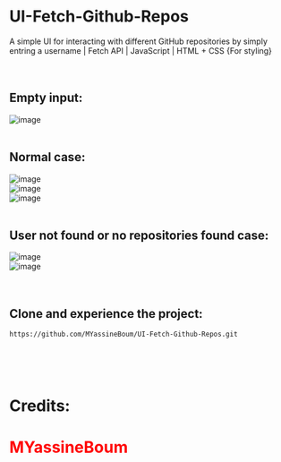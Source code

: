 # UI-Fetch-Github-Repos
A simple UI for interacting with different GitHub repositories by simply entring a username | Fetch API | JavaScript | HTML + CSS {For styling}
<br><br><br>
## Empty input:
![image](https://github.com/MYassineBoum/UI-Fetch-Github-Repos/assets/115194839/0779f8b7-0bba-4192-878f-06b2cdc3dfe1)
<br><br>
## Normal case:
![image](https://github.com/MYassineBoum/UI-Fetch-Github-Repos/assets/115194839/a8dd9f8c-a1e4-4a88-9c5b-fff8ec95c553)
<br>
![image](https://github.com/MYassineBoum/UI-Fetch-Github-Repos/assets/115194839/4d968582-0e55-4cad-8d21-fa8d2c572513)
<br>
![image](https://github.com/MYassineBoum/UI-Fetch-Github-Repos/assets/115194839/52607f36-6e69-45b5-933b-ba57aa0deb3e)
<br><br>
## User not found or no repositories found case:
![image](https://github.com/MYassineBoum/UI-Fetch-Github-Repos/assets/115194839/32fa8b4a-ec68-4d68-905c-2ae7b5fd3ff4)
<br>
![image](https://github.com/MYassineBoum/UI-Fetch-Github-Repos/assets/115194839/f7f8d83f-44f7-49c0-821c-0b5fcc2339bf)
<br><br><br>
## Clone and experience the project:
```
https://github.com/MYassineBoum/UI-Fetch-Github-Repos.git
```
<br><br><br>
# Credits:
<h1 style="color:red;">MYassineBoum</h2>
